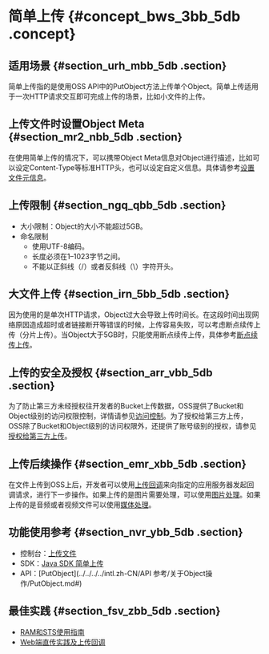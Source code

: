 # 简单上传 {#concept_bws_3bb_5db .concept}

## 适用场景 {#section_urh_mbb_5db .section}

简单上传指的是使用OSS API中的PutObject方法上传单个Object。简单上传适用于一次HTTP请求交互即可完成上传的场景，比如小文件的上传。

## 上传文件时设置Object Meta {#section_mr2_nbb_5db .section}

在使用简单上传的情况下，可以携带Object Meta信息对Object进行描述，比如可以设定Content-Type等标准HTTP头，也可以设定自定义信息。具体请参考[设置文件元信息](intl.zh-CN/开发指南/管理文件/设置对象/文件元信息.md#)。

## 上传限制 {#section_ngq_qbb_5db .section}

-   大小限制：Object的大小不能超过5GB。
-   命名限制
    -   使用UTF-8编码。
    -   长度必须在1–1023字节之间。
    -   不能以正斜线（/）或者反斜线（\\）字符开头。

## 大文件上传 {#section_irn_5bb_5db .section}

因为使用的是单次HTTP请求，Object过大会导致上传时间长。在这段时间出现网络原因造成超时或者链接断开等错误的时候，上传容易失败，可以考虑断点续传上传（分片上传）。当Object大于5GB时，只能使用断点续传上传，具体参考[断点续传上传](intl.zh-CN/开发指南/上传文件/断点续传.md#)。

## 上传的安全及授权 {#section_arr_vbb_5db .section}

为了防止第三方未经授权往开发者的Bucket上传数据，OSS提供了Bucket和Object级别的访问权限控制，详情请参见[访问控制](intl.zh-CN/开发指南/访问与控制/访问控制.md#)。为了授权给第三方上传，OSS除了Bucket和Object级别的访问权限外，还提供了账号级别的授权，请参见[授权给第三方上传](intl.zh-CN/开发指南/上传文件/授权给第三方上传.md#)。

## 上传后续操作 {#section_emr_xbb_5db .section}

在文件上传到OSS上后，开发者可以使用[上传回调](intl.zh-CN/开发指南/上传文件/上传回调.md#)来向指定的应用服务器发起回调请求，进行下一步操作。如果上传的是图片需要处理，可以使用[图片处理](intl.zh-CN/开发指南/图片服务.md#)。如果上传的是音频或者视频文件可以使用[媒体处理](intl.zh-CN/开发指南/云端数据处理.md#)。

## 功能使用参考 {#section_nvr_ybb_5db .section}

-   控制台：[上传文件](../../../../intl.zh-CN/控制台用户指南/管理文件/上传文件.md#)
-   SDK：[Java SDK 简单上传](https://www.alibabacloud.com/help/doc-detail/84781.htm)
-   API：[PutObject](../../../../intl.zh-CN/API 参考/关于Object操作/PutObject.md#)

## 最佳实践 {#section_fsv_zbb_5db .section}

-   [RAM和STS使用指南](../../../../intl.zh-CN/最佳实践/权限管理/权限管理概述.md#)
-   [Web端直传实践及上传回调](../../../../intl.zh-CN/最佳实践/Web端直传实践/Web端直传实践简介.md#)

